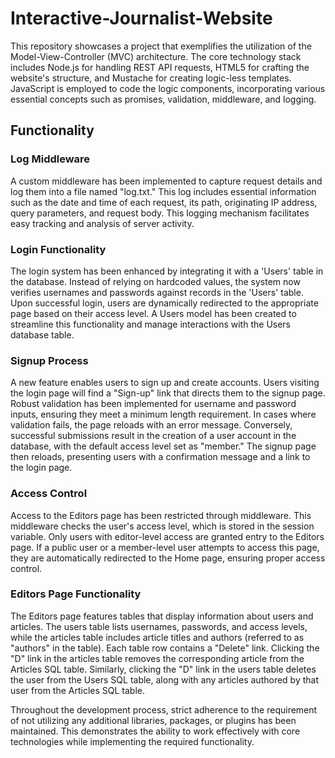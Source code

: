 # Interactive-Journalist-Website

This repository showcases a project that exemplifies the utilization of the Model-View-Controller (MVC) architecture. The core technology stack includes Node.js for handling REST API requests, HTML5 for crafting the website's structure, and Mustache for creating logic-less templates. JavaScript is employed to code the logic components, incorporating various essential concepts such as promises, validation, middleware, and logging.

## Functionality

### Log Middleware
A custom middleware has been implemented to capture request details and log them into a file named "log.txt." This log includes essential information such as the date and time of each request, its path, originating IP address, query parameters, and request body. This logging mechanism facilitates easy tracking and analysis of server activity.

### Login Functionality
The login system has been enhanced by integrating it with a 'Users' table in the database. Instead of relying on hardcoded values, the system now verifies usernames and passwords against records in the 'Users' table. Upon successful login, users are dynamically redirected to the appropriate page based on their access level. A Users model has been created to streamline this functionality and manage interactions with the Users database table.

### Signup Process
A new feature enables users to sign up and create accounts. Users visiting the login page will find a "Sign-up" link that directs them to the signup page. Robust validation has been implemented for username and password inputs, ensuring they meet a minimum length requirement. In cases where validation fails, the page reloads with an error message. Conversely, successful submissions result in the creation of a user account in the database, with the default access level set as "member." The signup page then reloads, presenting users with a confirmation message and a link to the login page.

### Access Control
Access to the Editors page has been restricted through middleware. This middleware checks the user's access level, which is stored in the session variable. Only users with editor-level access are granted entry to the Editors page. If a public user or a member-level user attempts to access this page, they are automatically redirected to the Home page, ensuring proper access control.

### Editors Page Functionality
The Editors page features tables that display information about users and articles. The users table lists usernames, passwords, and access levels, while the articles table includes article titles and authors (referred to as "authors" in the table). Each table row contains a "Delete" link. Clicking the "D" link in the articles table removes the corresponding article from the Articles SQL table. Similarly, clicking the "D" link in the users table deletes the user from the Users SQL table, along with any articles authored by that user from the Articles SQL table.

Throughout the development process, strict adherence to the requirement of not utilizing any additional libraries, packages, or plugins has been maintained. This demonstrates the ability to work effectively with core technologies while implementing the required functionality.
